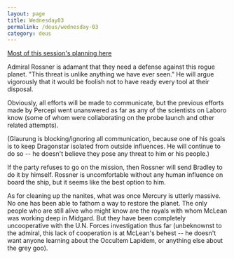 ```yaml
---
layout: page
title: Wednesday03
permalink: /deus/wednesday-03
category: deus
---
```

[Most of this session's planning here](talk-20051002)

Admiral Rossner is adamant that they need a defense against this rogue planet. &quot;This threat is unlike anything we have ever seen.&quot; He will argue vigorously that it would be foolish not to have ready every tool at their disposal.

Obviously, all efforts will be made to communicate, but the previous efforts made by Percepi went unanswered as far as any of the scientists on Laboro know (some of whom were collaborating on the probe launch and other related attempts).

(Glaurung is blocking/ignoring all communication, because one of his goals is to keep Dragonstar isolated from outside influences. He will continue to do so -- he doesn't believe they pose any threat to him or his people.)

If the party refuses to go on the mission, then Rossner will send Bradley to do it by himself. Rossner is uncomfortable without any human influence on board the ship, but it seems like the best option to him.

As for cleaning up the nanites, what was once Mercury is utterly massive. No one has been able to fathom a way to restore the planet. The only people who are still alive who might know are the royals with whom McLean was working deep in Midgard. But they have been completely uncooperative with the U.N. Forces investigation thus far (unbeknownst to the admiral, this lack of cooperation is at McLean's behest -- he doesn't want anyone learning about the Occultem Lapidem, or anything else about the grey goo).
